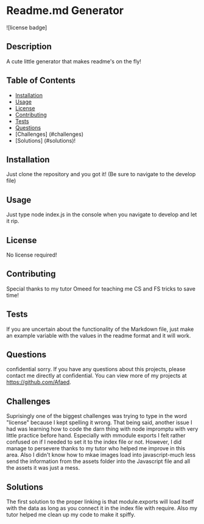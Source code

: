 # Readme.md Generator
  ![license badge] 

  ## Description 
  A cute little generator that makes readme's on the fly!
  ## Table of Contents
  * [Installation](#installation)
  * [Usage](#usage)
  * [License](#license)
  * [Contributing](#contributing)
  * [Tests](#tests)
  * [Questions](#questions)
  * [Challenges] (#challenges)
  * [Solutions] (#solutions)!
  
  ## Installation 

  Just clone the repository and you got it! (Be sure to navigate to the develop file)
  
  ## Usage 

  Just type node index.js in the console when you navigate to develop and let it rip.

  ## License 

  No license required!

  ## Contributing 

  Special thanks to my tutor Omeed for teaching me CS and FS tricks to save time!

  ## Tests

  If you are uncertain about the functionality of the Markdown file, just make an  example variable with the values in the readme format and it will work.

  ## Questions

  confidential sorry.
  If you have any questions about this projects, please contact me directly at confidential. You can view more of my projects at https://github.com/Afaed.

  ## Challenges

  Suprisingly one of the biggest challenges was trying to type in the word "license" because I kept spelling it wrong. That being said, another issue I had was learning how to code the darn thing with node impromptu with very little practice before hand. Especially with mmodule exports I felt rather confused on if I needed to set it to the index file or not. However, I did manage to persevere thanks to my tutor who helped me improve in this area. Also I didn't know how to mkae images load into javascript-much less send the information from the assets folder into the Javascript file and all the assets it was just a mess.

  ## Solutions

  The first solution to the proper linking is that module.exports will load itself with the data as long as you connect it in the index file with require. Also my tutor helped me clean up my code to make it spiffy. 